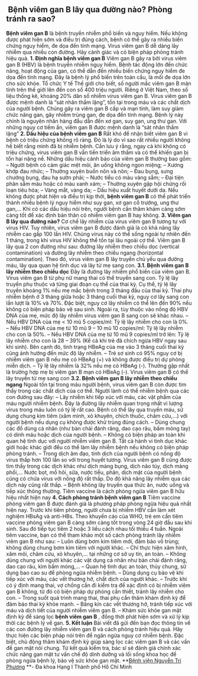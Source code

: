 ## ️ Bệnh viêm gan B lây qua đường nào? Phòng tránh ra sao?

**Bệnh viêm gan B** là bệnh truyền nhiễm phổ biến và nguy hiểm. Nếu không được phát hiện sớm và điều trị đúng cách, bệnh có thể gây ra nhiều biến chứng nguy hiểm, đe dọa đến tính mạng. Virus viêm gan B dễ dàng lây nhiễm qua nhiều con đường. Hãy cảnh giác và có biện pháp phòng tránh hiệu quả.
**1. Định nghĩa bệnh viêm gan B**
Viêm gan B gây ra bởi virus viêm gan B (HBV) là bệnh truyền nhiễm nguy hiểm. Bệnh tác động lớn đến chức năng, hoạt động của gan, có thể dẫn đến nhiều biến chứng nguy hiểm đe dọa đến tính mạng.
Đây là bệnh lý phổ biến trên toàn cầu, là mối đe dọa lớn cho sức khỏe. Tổ chức Y tế Thế giới cho biết, số người mắc viêm gan B mãn tính trên thế giới lên đến con số 400 triệu người. Riêng ở Việt Nam, theo số liệu thống kê, khoảng 20% dân số nhiễm virus viêm gan B.
Virus viêm gan B được mệnh danh là “sát nhân thầm lặng”, tồn tại trong máu và các chất dịch của người bệnh. Chúng gây ra viêm gan B cấp và mạn tính, làm suy giảm chức năng gan, gây nhiễm trùng gan, đe dọa đến tính mạng. Bệnh lý này chính là nguyên nhân hàng đầu dẫn đến xơ gan, suy gan, ung thư gan.
Với những nguy cơ tiềm ẩn, viêm gan B được mệnh danh là “sát nhân thầm lặng”
**2. Dấu hiệu của bệnh viêm gan B**
Rất khó để nhận biết viêm gan B vì bệnh có triệu chứng không rõ ràng. Đó là lý do vì sao rất nhiều người không hề biết rằng mình đã bị nhiễm bệnh. Cần lưu ý rằng, ngay cả khi không có triệu chứng, virus viêm gan B vẫn tiến triển âm thầm và có thể khiến gan bị tổn hại nặng nề.
Những dấu hiệu cảnh báo của viêm gan B thường bao gồm:
– Người bệnh có cảm giác mệt mỏi, ăn uống không ngon miệng;
– Xương khớp đau nhức;
– Thường xuyên buồn nôn và nôn;
– Đau bụng, sưng chướng bụng, đau hạ sườn phải;
– Nước tiểu có màu vàng sẫm;
– Đại tiện phân sẫm màu hoặc có màu xanh xám;
– Thường xuyên gặp hội chứng rối loạn tiêu hóa;
– Vàng mắt, vàng da;
– Dấu hiệu xuất huyết dưới da.
Nếu không được phát hiện và điều trị kịp thời, **bệnh viêm gan B** có thể phát triển thành nhiều bệnh lý nguy hiểm như suy gan, xơ gan cổ trướng, ung thư gan,… Khi có các dấu hiệu nói trên, người bệnh cần thăm khám càng sớm càng tốt để xác định bản thân có nhiễm viêm gan B hay không.
**3. Viêm gan B lây qua đường nào?**
Cơ chế lây nhiễm của virus viêm gan B tương tự với virus HIV. Tuy nhiên, virus viêm gan B được đánh giá là có khả năng lây nhiễm cao gấp 100 lần HIV. Chủng virus này có thể sống ngoài tự nhiên đến 1 tháng, trong khi virus HIV không thể tồn tại lâu ngoài cơ thể.
Viêm gan B lây qua 2 con đường như sau: đường lây nhiễm theo chiều dọc (vertical contamination) và đường lây nhiễm theo chiều ngang (horizontal contamination). Theo đó, virus viêm gan B lây truyền chủ yếu qua đường máu, lây qua quan hệ tình dục và lây từ mẹ sang con.
**3.1. Bệnh viêm gan B lây nhiễm theo chiều dọc**
Đây là đường lây nhiễm phổ biến của viêm gan B. Virus viêm gan B từ phụ nữ mang thai có thể truyền sang con.
Tỷ lệ lây truyền phụ thuộc và từng giai đoạn cụ thể của thai kỳ. Cụ thể, tỷ lệ lây truyền khoảng 1% nếu mẹ mắc bệnh trong 3 tháng đầu của thai kỳ. Thai phụ nhiễm bệnh ở 3 tháng giữa hoặc 3 tháng cuối thai kỳ, nguy cơ lây sang con lần lượt là 10% và 70%. Đặc biệt, nguy cơ lây nhiễm có thể lên đến 90% nếu không có biện pháp bảo vệ sau sinh.
Ngoài ra, tùy thuộc vào nồng độ HBV DNA của mẹ, mức độ lây nhiễm virus viêm gan B sang con sẽ khác nhau.
– Nếu HBV DNA của mẹ < 10 mũ 5 copies/ml: Tỷ lệ lây nhiễm cho con là 0%.
– Nếu HBV DNA của mẹ từ 10 mũ 9 – 10 mũ 10 copies/ml: Tỷ lệ lây nhiễm cho con là 50%.
– Nếu HBV DNA của mẹ từ 10 mũ 9 copies/ml trở lên: Tỷ lệ lây nhiễm cho con là 28 – 39% (Kể cả khi trẻ đã chích ngừa HBV ngay sau khi sinh).
Bên cạnh đó, tình trạng HBeAg của mẹ vào 3 tháng cuối thai kỳ cũng ảnh hưởng đến mức độ lây nhiễm.
– Trẻ sơ sinh có 95% nguy cơ bị nhiễm viêm gan B nếu mẹ có HBeAg (+) và không được điều trị dự phòng miễn dịch.
– Tỷ lệ lây nhiễm là 32% nếu mẹ có HBeAg (-). Thường gặp nhất là trường hợp mẹ bị viêm gan B mạn có HBeAg (-).
Virus viêm gan B có thể lây truyền từ mẹ sang con
**3.2. Bệnh viêm gan B lây nhiễm theo chiều ngang**
Ngoài tồn tại trong máu người bệnh, virus viêm gan B còn được tìm thấy trong các chất dịch của cơ thể. Người lành có thể nhiễm bệnh qua các con đường sau đây:
– Lây nhiễm khi tiếp xúc với máu, các vật phẩm của máu người nhiễm bệnh. Đây là đường lây nhiễm quan trọng nhất vì lượng virus trong máu luôn có tỷ lệ rất cao. Bệnh có thể lây qua truyền máu, sử dụng chung kim tiêm (xăm mình, xỏ khuyên, chích thuốc, châm cứu,…) với người bệnh nếu dụng cụ không được khử trùng đúng cách.
– Dùng chung các đồ dùng cá nhân (như bàn chải đánh răng, dao cạo râu, bấm móng tay) có dính máu hoặc dịch của người bệnh.
– Không có biện pháp an toàn khi quan hệ tình dục với người nhiễm viêm gan B. Tất cả hành vi tình dục khác giới hoặc khác giới đều có thể làm lây nhiễm bệnh nếu không có biện pháp phòng tránh.
– Trong dịch âm đạo, tinh dịch của người bệnh có nồng độ virus thấp hơn 100 lần so với trong huyết tương. Virus viêm gan B cũng được tìm thấy trong các dịch khác như dịch màng bụng, dịch não tủy, dịch màng phổi,… Nước bọt, mồ hôi, sữa, nước tiểu, phân, dịch mật của người bệnh cũng có chứa virus với nồng độ rất thấp. Do đó khả năng lây nhiễm qua các dịch này cũng rất thấp.
– Bệnh không lây truyền qua thức ăn, nước uống và tiếp xúc thông thường.
Tiêm vaccine là cách phòng ngừa viêm gan B hữu hiệu nhất hiện nay
**4. Cách phòng tránh bệnh viêm gan B**
Tiêm vaccine phòng viêm gan B được đánh giá là phương pháp phòng ngừa hiệu quả nhất hiện nay. Trước khi tiêm phòng, người chưa bị nhiễm HBV cần làm xét nghiệm HBsAg và anti-HBs. Theo khuyến cáo của WHO, trẻ em cần tiêm vaccine phòng viêm gan B càng sớm càng tốt trong vòng 24 giờ đầu sau khi sinh. Sau đó tiếp tục tiêm 2 hoặc 3 liều cách nhau tối thiểu 4 tuần.
Ngoài tiêm vaccine, bạn có thể tham khảo một số cách phòng tránh lây nhiễm viêm gan B như sau:
– Luôn dùng bơm kim tiêm mới, đảm bảo vô trùng; không dùng chung bơm kim tiêm với người khác.
– Chỉ thực hiện xăm hình, xăm môi, châm cứu, xỏ khuyên,… tại những cơ sở uy tín, an toàn.
– Không dùng chung với người khác các vật dụng cá nhân như bàn chải đánh răng, dao cạo râu, kìm bấm móng,…
– Quan hệ tình dục an toàn, thủy chung, sử dụng bao cao su để phòng ngừa nhiễm bệnh.
– Dùng dụng cụ bảo vệ khi tiếp xúc với máu, các vết thương hở, chất dịch của người khác.
– Trước khi có ý định mang thai, vợ chồng cần đi kiểm tra để xác định có bị nhiễm viêm gan B không, từ đó có biện pháp dự phòng cần thiết, tránh lây nhiễm cho con.
– Trong suốt quá trình mang thai, thai phụ cần thăm khám định kỳ để đảm bảo thai kỳ khỏe mạnh.
– Băng kín các vết thương hở, tránh tiếp xúc với máu và dịch tiết của người nhiễm viêm gan B.
– Khám sức khỏe gan mật định kỳ để sàng lọc **bệnh viêm gan B** , đồng thời phát hiện sớm và xử lý kịp thời các bệnh lý về gan.
**5. Kết luận**
Bài viết đã gửi đến bạn đọc thông tin về các con đường lây nhiễm viêm gan B và cách phòng tránh hiệu quả. Hãy thực hiện các biện pháp nói trên để ngăn ngừa nguy cơ nhiễm bệnh. Đặc biệt, chủ động thăm khám định kỳ giúp sàng lọc các viêm gan B và các vấn đề gan mật nói chung. Từ kết quả kiểm tra, bác sĩ sẽ đánh giá chính xác chức năng gan mật tư vấn chế độ dinh dưỡng và lối sống khoa học để phòng ngừa bệnh lý, bảo vệ sức khỏe gan mật.
**[Bệnh viện Nguyễn Tri Phương](https://bvnguyentriphuong.com.vn/) **- Đa khoa Hạng I Thành phố Hồ Chí Minh
